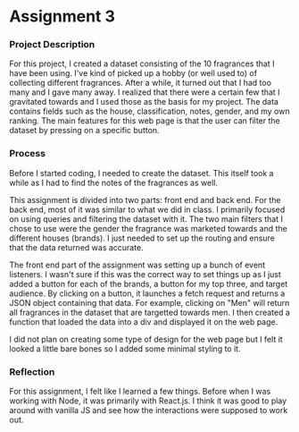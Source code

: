 # Assignment 3

### Project Description

For this project, I created a dataset consisting of the 10 fragrances that I have been using. I've kind of picked up a hobby (or well used to) of collecting different fragrances. After a while, it turned out that I had too many and I gave many away. I realized that there were a certain few that I gravitated towards and I used those as the basis for my project. The data contains fields such as the house, classification, notes, gender, and my own ranking. The main features for this web page is that the user can filter the dataset by pressing on a specific button.

### Process

Before I started coding, I needed to create the dataset. This itself took a while as I had to find the notes of the fragrances as well.

This assignment is divided into two parts: front end and back end. For the back end, most of it was similar to what we did in class. I primarily focused on using queries and filtering the dataset with it. The two main filters that I chose to use were the gender the fragrance was marketed towards and the different houses (brands). I just needed to set up the routing and ensure that the data returned was accurate.

The front end part of the assignment was setting up a bunch of event listeners. I wasn't sure if this was the correct way to set things up as I just added a button for each of the brands, a button for my top three, and target audience. By clicking on a button, it launches a fetch request and returns a JSON object containing that data. For example, clicking on "Men" will return all fragrances in the dataset that are targetted towards men. I then created a function that loaded the data into a div and displayed it on the web page.

I did not plan on creating some type of design for the web page but I felt it looked a little bare bones so I added some minimal styling to it.

### Reflection

For this assignment, I felt like I learned a few things. Before when I was working with Node, it was primarily with React.js. I think it was good to play around with vanilla JS and see how the interactions were supposed to work out.
